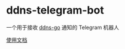 # ddns-telegram-bot

一个用于接收 [ddns-go](https://github.com/jeessy2/ddns-go) 通知的 Telegram 机器人

[使用文档](https://github.com/WingLim/ddns-telegram-bot/wiki/%E4%BD%BF%E7%94%A8%E6%96%87%E6%A1%A3)

